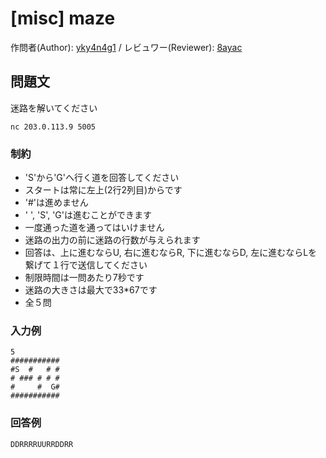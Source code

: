 # [misc] maze

作問者(Author): [yky4n4g1](https://twitter.com/yky4n4g1) / レビュワー(Reviewer): [8ayac](https://twitter.com/8ayac)

## 問題文

迷路を解いてください

`nc 203.0.113.9 5005`

### 制約  

- 'S'から'G'へ行く道を回答してください
- スタートは常に左上(2行2列目)からです
- '#'は進めません
- ' ', 'S', 'G'は進むことができます
- 一度通った道を通ってはいけません
- 迷路の出力の前に迷路の行数が与えられます
- 回答は、上に進むならU, 右に進むならR, 下に進むならD, 左に進むならLを繋げて１行で送信してください
- 制限時間は一問あたり7秒です
- 迷路の大きさは最大で33*67です
- 全５問

### 入力例  

```text
5
###########
#S  #   # #
# ### # # #
#     #  G#
###########
```

### 回答例

```text
DDRRRRUURRDDRR
```

